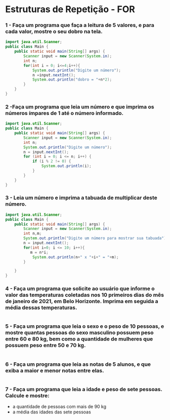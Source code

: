 # Estruturas de Repetição - FOR


### 1 - Faça um programa que faça a leitura de 5 valores, e para cada valor, mostre o seu dobro na tela. 

```java
import java.util.Scanner;
public class Main {
    public static void main(String[] args) {
        Scanner input = new Scanner(System.in);
        int n;
        for(int i = 0; i<=4;i++){
            System.out.println("Digite um número");
            n =input.nextInt();
            System.out.println("dobro = "+n*2);
        }
    }
}
```

### 2 -Faça um programa que leia um número e que imprima os números ímpares de 1 até o número informado. 

```java
import java.util.Scanner;
public class Main {
    public static void main(String[] args) {
        Scanner input = new Scanner(System.in);
        int n;
        System.out.println("Digite um número");
        n = input.nextInt();
        for (int i = 0; i <= n; i++) {
            if (i % 2 != 0) {
                System.out.println(i);
            }
        }
    }
}
```

### 3 - Leia um número e imprima a tabuada de multiplicar deste número. 

```java
import java.util.Scanner;
public class Main {
    public static void main(String[] args) {
        Scanner input = new Scanner(System.in);
        int n,m;
        System.out.println("Digite um número para mostrar sua tabuada");
        n = input.nextInt();
        for(int i=0; i <= 10; i++){
           m = n*i;
            System.out.println(n+" x "+i+" = "+m);
        }

    }
}
```

### 4 - Faça um programa que solicite ao usuário que informe o valor das temperaturas coletadas nos 10 primeiros dias do mês de janeiro de 2021, em Belo Horizonte. Imprima em seguida a média dessas temperaturas.

```java

```

### 5 - Faça um programa que leia o sexo e o peso de 10 pessoas, e mostre quantas pessoas do sexo masculino possuem peso entre 60 e 80 kg, bem como a quantidade de mulheres que possuem peso entre 50 e 70 kg.

```java

```

### 6 - Faça um programa que leia as notas de 5 alunos, e que exiba a maior e menor notas entre elas.

```java

```

### 7 - Faça um programa que leia a idade e peso de sete pessoas. Calcule e mostre:
- a quantidade de pessoas com mais de 90 kg
- a média das idades das sete pessoas

```java

```

